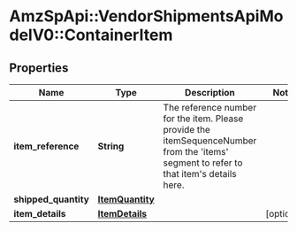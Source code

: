 # AmzSpApi::VendorShipmentsApiModelV0::ContainerItem

## Properties
Name | Type | Description | Notes
------------ | ------------- | ------------- | -------------
**item_reference** | **String** | The reference number for the item. Please provide the itemSequenceNumber from the &#x27;items&#x27; segment to refer to that item&#x27;s details here. | 
**shipped_quantity** | [**ItemQuantity**](ItemQuantity.md) |  | 
**item_details** | [**ItemDetails**](ItemDetails.md) |  | [optional] 

